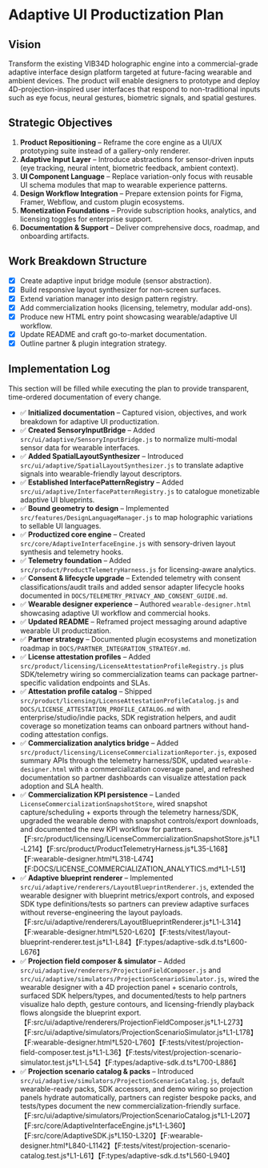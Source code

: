 # Adaptive UI Productization Plan

## Vision
Transform the existing VIB34D holographic engine into a commercial-grade adaptive interface design platform targeted at future-facing wearable and ambient devices. The product will enable designers to prototype and deploy 4D-projection-inspired user interfaces that respond to non-traditional inputs such as eye focus, neural gestures, biometric signals, and spatial gestures.

## Strategic Objectives
1. **Product Repositioning** – Reframe the core engine as a UI/UX prototyping suite instead of a gallery-only renderer.
2. **Adaptive Input Layer** – Introduce abstractions for sensor-driven inputs (eye tracking, neural intent, biometric feedback, ambient context).
3. **UI Component Language** – Replace variation-only focus with reusable UI schema modules that map to wearable experience patterns.
4. **Design Workflow Integration** – Prepare extension points for Figma, Framer, Webflow, and custom plugin ecosystems.
5. **Monetization Foundations** – Provide subscription hooks, analytics, and licensing toggles for enterprise support.
6. **Documentation & Support** – Deliver comprehensive docs, roadmap, and onboarding artifacts.

## Work Breakdown Structure
- [x] Create adaptive input bridge module (sensor abstraction).
- [x] Build responsive layout synthesizer for non-screen surfaces.
- [x] Extend variation manager into design pattern registry.
- [x] Add commercialization hooks (licensing, telemetry, modular add-ons).
- [x] Produce new HTML entry point showcasing wearable/adaptive UI workflow.
- [x] Update README and craft go-to-market documentation.
- [x] Outline partner & plugin integration strategy.

## Implementation Log
This section will be filled while executing the plan to provide transparent, time-ordered documentation of every change.

- ✅ **Initialized documentation** – Captured vision, objectives, and work breakdown for adaptive UI productization.
- ✅ **Created SensoryInputBridge** – Added `src/ui/adaptive/SensoryInputBridge.js` to normalize multi-modal sensor data for wearable interfaces.
- ✅ **Added SpatialLayoutSynthesizer** – Introduced `src/ui/adaptive/SpatialLayoutSynthesizer.js` to translate adaptive signals into wearable-friendly layout descriptors.
- ✅ **Established InterfacePatternRegistry** – Added `src/ui/adaptive/InterfacePatternRegistry.js` to catalogue monetizable adaptive UI blueprints.
- ✅ **Bound geometry to design** – Implemented `src/features/DesignLanguageManager.js` to map holographic variations to sellable UI languages.
- ✅ **Productized core engine** – Created `src/core/AdaptiveInterfaceEngine.js` with sensory-driven layout synthesis and telemetry hooks.
- ✅ **Telemetry foundation** – Added `src/product/ProductTelemetryHarness.js` for licensing-aware analytics.
- ✅ **Consent & lifecycle upgrade** – Extended telemetry with consent classifications/audit trails and added sensor adapter lifecycle hooks documented in `DOCS/TELEMETRY_PRIVACY_AND_CONSENT_GUIDE.md`.
- ✅ **Wearable designer experience** – Authored `wearable-designer.html` showcasing adaptive UI workflow and commercial hooks.
- ✅ **Updated README** – Reframed project messaging around adaptive wearable UI productization.
- ✅ **Partner strategy** – Documented plugin ecosystems and monetization roadmap in `DOCS/PARTNER_INTEGRATION_STRATEGY.md`.
- ✅ **License attestation profiles** – Added `src/product/licensing/LicenseAttestationProfileRegistry.js` plus SDK/telemetry wiring so commercialization teams can package partner-specific validation endpoints and SLAs.
- ✅ **Attestation profile catalog** – Shipped `src/product/licensing/LicenseAttestationProfileCatalog.js` and `DOCS/LICENSE_ATTESTATION_PROFILE_CATALOG.md` with enterprise/studio/indie packs, SDK registration helpers, and audit coverage so monetization teams can onboard partners without hand-coding attestation configs.
- ✅ **Commercialization analytics bridge** – Added `src/product/licensing/LicenseCommercializationReporter.js`, exposed summary APIs through the telemetry harness/SDK, updated `wearable-designer.html` with a commercialization coverage panel, and refreshed documentation so partner dashboards can visualize attestation pack adoption and SLA health.
- ✅ **Commercialization KPI persistence** – Landed `LicenseCommercializationSnapshotStore`, wired snapshot capture/scheduling + exports through the telemetry harness/SDK, upgraded the wearable demo with snapshot controls/export downloads, and documented the new KPI workflow for partners.【F:src/product/licensing/LicenseCommercializationSnapshotStore.js†L1-L214】【F:src/product/ProductTelemetryHarness.js†L35-L168】【F:wearable-designer.html†L318-L474】【F:DOCS/LICENSE_COMMERCIALIZATION_ANALYTICS.md†L1-L51】
- ✅ **Adaptive blueprint renderer** – Implemented `src/ui/adaptive/renderers/LayoutBlueprintRenderer.js`, extended the wearable designer with blueprint metrics/export controls, and exposed SDK type definitions/tests so partners can preview adaptive surfaces without reverse-engineering the layout payloads.【F:src/ui/adaptive/renderers/LayoutBlueprintRenderer.js†L1-L314】【F:wearable-designer.html†L520-L620】【F:tests/vitest/layout-blueprint-renderer.test.js†L1-L84】【F:types/adaptive-sdk.d.ts†L600-L676】
- ✅ **Projection field composer & simulator** – Added `src/ui/adaptive/renderers/ProjectionFieldComposer.js` and `src/ui/adaptive/simulators/ProjectionScenarioSimulator.js`, wired the wearable designer with a 4D projection panel + scenario controls, surfaced SDK helpers/types, and documented/tests to help partners visualize halo depth, gesture contours, and licensing-friendly playback flows alongside the blueprint export.【F:src/ui/adaptive/renderers/ProjectionFieldComposer.js†L1-L273】【F:src/ui/adaptive/simulators/ProjectionScenarioSimulator.js†L1-L178】【F:wearable-designer.html†L520-L760】【F:tests/vitest/projection-field-composer.test.js†L1-L36】【F:tests/vitest/projection-scenario-simulator.test.js†L1-L54】【F:types/adaptive-sdk.d.ts†L700-L886】
- ✅ **Projection scenario catalog & packs** – Introduced `src/ui/adaptive/simulators/ProjectionScenarioCatalog.js`, default wearable-ready packs, SDK accessors, and demo wiring so projection panels hydrate automatically, partners can register bespoke packs, and tests/types document the new commercialization-friendly surface.【F:src/ui/adaptive/simulators/ProjectionScenarioCatalog.js†L1-L207】【F:src/core/AdaptiveInterfaceEngine.js†L1-L360】【F:src/core/AdaptiveSDK.js†L150-L320】【F:wearable-designer.html†L840-L1142】【F:tests/vitest/projection-scenario-catalog.test.js†L1-L61】【F:types/adaptive-sdk.d.ts†L560-L940】

